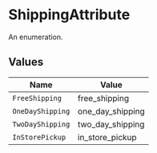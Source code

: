 # ShippingAttribute

An enumeration.


## Values

| Name             | Value            |
| ---------------- | ---------------- |
| `FreeShipping`   | free_shipping    |
| `OneDayShipping` | one_day_shipping |
| `TwoDayShipping` | two_day_shipping |
| `InStorePickup`  | in_store_pickup  |